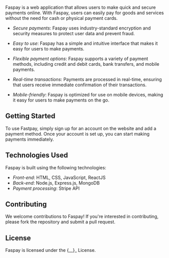 Faspay is a web application that allows users to make quick and secure payments online. With Faspay, users can easily pay for goods and services without the need for cash or physical payment cards.

- *Secure payments*: Faspay uses industry-standard encryption and security measures to protect user data and prevent fraud.

- *Easy to use*: Faspay has a simple and intuitive interface that makes it easy for users to make payments.

- *Flexible payment options*: Faspay supports a variety of payment methods, including credit and debit cards, bank transfers, and mobile payments.

- *Real-time transactions*: Payments are processed in real-time, ensuring that users receive immediate confirmation of their transactions.

- *Mobile-friendly*: Faspay is optimized for use on mobile devices, making it easy for users to make payments on the go.


## Getting Started

To use Fastpay, simply sign up for an account on the website and add a payment method. Once your account is set up, you can start making payments immediately.

## Technologies Used

Faspay is built using the following technologies:

- *Front-end*: HTML, CSS, JavaScript, ReactJS
- *Back-end*: Node.js, Express.js, MongoDB
- *Payment processing*: Stripe API

## Contributing

We welcome contributions to Faspay! If you're interested in contributing, please fork the repository and submit a pull request.

## License

Faspay is licensed under the {__}_ License.

